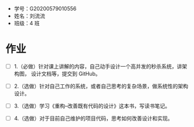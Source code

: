 - 学号：G20200579010556
- 姓名：刘流流
- 班级：4 班


# 作业

- [ ] 1.（必做）针对课上讲解的内容，自己动手设计一个高并发的秒杀系统，讲架构图， 设计文档等，提交到 GitHub。

- [ ] 2.（选做）针对自己工作的系统，或者自己思考的复杂场景，做系统性的架构设计。

- [ ] 3.（选做）学习《重构–改善既有代码的设计》这本书，写读书笔记。

- [ ] 4.（选做）对于目前自己维护的项目代码，思考如何改善设计和实现。